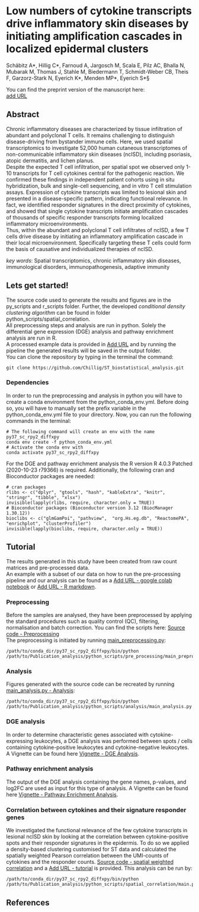 # Low numbers of cytokine transcripts drive inflammatory skin diseases by initiating amplification cascades in localized epidermal clusters
Schäbitz A*, Hillig C*, Farnoud A, Jargosch M, Scala E, Pilz AC, Bhalla N, Mubarak M, Thomas J, Stahle M, 
Biedermann T, Schmidt-Weber CB, Theis F, Garzorz-Stark N, Eyerich K*, Menden MP*, Eyerich S*§ <br>

You can find the preprint version of the manuscript here: <br>
[add URL](https://..??)


## Abstract
Chronic inflammatory diseases are characterized by tissue infiltration of abundant and polyclonal T cells. 
It remains challenging to distinguish disease-driving from bystander immune cells. Here, we used spatial transcriptomics 
to investigate 52,000 human cutaneous transcriptomes of non-communicable inflammatory skin diseases (ncISD), including 
psoriasis, atopic dermatitis, and lichen planus. <br>
Despite the expected T cell infiltration, per spatial spot we observed only 1-10 transcripts for T cell cytokines 
central for the pathogenic reaction. We confirmed these findings in independent patient cohorts using in 
situ hybridization, bulk and single-cell sequencing, and in vitro T cell stimulation assays. 
Expression of cytokine transcripts was limited to lesional skin and presented in a disease-specific pattern, 
indicating functional relevance. In fact, we identified responder signatures in the direct proximity of cytokines, 
and showed that single cytokine transcripts initiate amplification cascades of thousands of specific responder 
transcripts forming localized inflammatory microenvironments. <br>
Thus, within the abundant and polyclonal T cell infiltrates of ncISD, a few T cells drive disease by initiating an 
inflammatory amplification cascade in their local microenvironment. Specifically targeting these T cells could form the 
basis of causative and individualized therapies of ncISD. <br>

*key words*: Spatial transcriptomics, chronic inflammatory skin diseases, immunological disorders, 
immunopathogenesis, adaptive immunity <br>


## Lets get started!
The source code used to generate the results and figures are in the py_scripts and r_scripts folder. 
Further, the developed *conditional density clustering algorithm* can be found in folder 
python_scripts/spatial_correlation. <br> 
All preprocessing steps and analysis are run in python. Solely the differential gene expression (DGE) analysis and 
pathway enrichment analysis are run in R. <br> 
A processed example data is provided in [Add URL](https://..??) and by running the pipeline the generated results will 
be saved in the output folder. <br>
You can clone the repository by typing in the terminal the command: 
```{bash}
git clone https://github.com/Chillig/ST_biostatistical_analysis.git
```

### Dependencies
In order to run the preprocessing and analysis in python you will have to create a conda environment from the 
python_conda_env.yml. Before doing so, you will have to manually set the prefix variable in the python_conda_env.yml 
file to your directory. Now, you can run the following commands in the terminal:
```{bash}
# The following command will create an env with the name py37_sc_rpy2_diffxpy
conda env create -f python_conda_env.yml
# Activate the conda env with
conda activate py37_sc_rpy2_diffxpy
```
For the DGE and pathway enrichment analysis the R version R 4.0.3 Patched (2020-10-23 r79366) is required. 
Additionally, the following cran and Bioconductor packages are needed: <br> 
```{r}
# cran packages
rlibs <- c("dplyr", "gtools", "hash", "kableExtra", "knitr", "stringr", "tibble", "xlsx")
invisible(lapply(rlibs, require, character.only = TRUE))
# Bioconductor packages (Bioconductor version 3.12 (BiocManager 1.30.12))
bioclibs <- c("glmGamPoi", "pathview",  "org.Hs.eg.db", "ReactomePA",  "enrichplot", "clusterProfiler")
invisible(lapply(bioclibs, require, character.only = TRUE))
```


## Tutorial
The results generated in this study have been created from raw count matrices and pre-processed data. <br>
An example with a subset of our data on how to run the pre-processing pipeline and our analysis can be found as a 
[Add URL - google colab notebook]() or [Add URL - R markdown]().


### Preprocessing
Before the samples are analysed, they have been preprocessed by applying the standard procedures 
such as quality control (QC), filtering, normalisation and batch correction. 
You can find the scripts here: [Source code - Preprocessing](https://github.com/Chillig/ST_biostatistical_analysis/tree/main/python_scripts/pre_processing) <br>
The preprocessing is initiated by running [main_preprocessing.py](https://github.com/Chillig/ST_biostatistical_analysis/tree/main/python_scripts/pre_processing/main_preprocessing.py):
```{python}
/path/to/conda_dir/py37_sc_rpy2_diffxpy/bin/python /path/to/Publication_analysis/python_scripts/pre_processing/main_preprocessing.py
``` 


### Analysis
Figures generated with the source code can be recreated by running 
[main_analysis.py - Analysis](https://github.com/Chillig/ST_biostatistical_analysis/blob/main/python_scripts/analysis/main_analysis.py):
```{python}
/path/to/conda_dir/py37_sc_rpy2_diffxpy/bin/python /path/to/Publication_analysis/python_scripts/analysis/main_analysis.py
```


### DGE analysis
In order to determine characteristic genes associated with cytokine-expressing leukocytes, 
a DGE analysis was performed between spots / cells containing cytokine-positive leukocytes and 
cytokine-negative leukocytes. A Vignette can be found here 
[Vignette - DGE Analysis](https://github.com/Chillig/ST_biostatistical_analysis/blob/main/r_scripts/dge_analysis/Vignette__DGE_Analysis.Rmd).

### Pathway enrichment analysis
The output of the DGE analysis containing the gene names, p-values, and log2FC are used as input for 
this type of analysis. A Vignette can be found here 
[Vignette - Pathway Enrichment Analysis](https://github.com/Chillig/ST_biostatistical_analysis/blob/main/r_scripts/pathway_analysis/Vignette__Pathway_Enrichment_Analysis.Rmd).

### Correlation between cytokines and their signature responder genes
We investigated the functional relevance of the few cytokine transcripts in lesional ncISD skin by looking at the 
correlation between cytokine-positive spots and their responder signatures in the epidermis. 
To do so we applied a density-based clustering customised for ST data and calculated the spatially weighted Pearson 
correlation between the UMI-counts of cytokines and the responder counts. 
[Source code - spatial weighted correlation](https://github.com/Chillig/ST_biostatistical_analysis/tree/main/python_scripts/spatial_correlation) 
and a [Add URL - tutorial]() is provided.
This analysis can be run by:
```{python}
/path/to/conda_dir/py37_sc_rpy2_diffxpy/bin/python /path/to/Publication_analysis/python_scripts/spatial_correlation/main.py
```

## References

